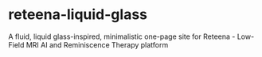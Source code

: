 # reteena-liquid-glass
A fluid, liquid glass-inspired, minimalistic one-page site for Reteena - Low-Field MRI AI and Reminiscence Therapy platform
